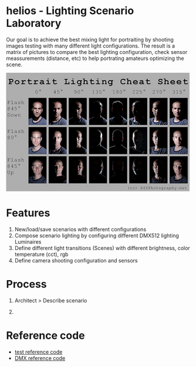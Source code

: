 # helios - Lighting Scenario Laboratory 
Our goal is to achieve the best mixing light for portraiting by shooting images testing with many different light configurations.
The result is a matrix of pictures to compare the best lighting configuration,  check sensor meassurements (distance, etc) to help portrating amateurs optimizing the scene.

![Matrix portrait](https://github.com/arocavanaclocha/helios/blob/main/imgs/portrait_matrix.jpg)

# Features
1. New/load/save scenarios with different configurations 
2. Compose scenario lighting by configuring different DMX512 lighting Luminaires 
3. Define different light transitions (Scenes) with different brightness, color temperature (cct), rgb 
4. Define camera shooting configuration and sensors

# Process
1. Architect > Describe scenario

2. 

# Reference code
* [test reference code](https://github.com/arocavanaclocha/helios/blob/main/test.py)
* [DMX reference code](https://github.com/MattIPv4/PyDMXControl/tree/master/tests)

